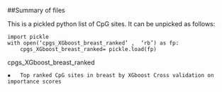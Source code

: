 ##Summary of files

This is a pickled python list of CpG sites. It can be unpicked as follows:

	import pickle
	with open(‘cpgs_XGboost_breast_ranked’ ,  ‘rb’) as fp:
		cpgs_XGboost_breast_ranked= pickle.load(fp)


cpgs\_XGboost\_breast\_ranked

	▪	Top ranked CpG sites in breast by XGboost Cross validation on importance scores

 
